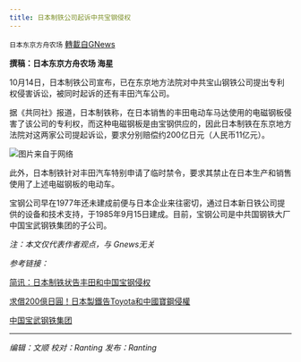 ```yaml
---
title: 日本制铁公司起诉中共宝钢侵权
---
```

`日本东京方舟农场` [轉載自GNews](https://gnews.org/zh-hans/1594804/)

**撰稿：日本东京方舟农场 海星**

10月14日，日本制铁公司宣布，已在东京地方法院对中共宝山钢铁公司提出专利权侵害诉讼，被同时起诉的还有丰田汽车公司。

据《共同社》报道，日本制铁称，在日本销售的丰田电动车马达使用的电磁钢板侵害了该公司的专利权，而这种电磁钢板是由宝钢供应的，因此日本制铁在东京地方法院对这两家公司提起诉讼，要求分别赔偿约200亿日元（人民币11亿元）。

![](https://assets.gnews.org/wp-content/uploads/2021/10/phpkyEZB0.jpg)图片来自于网络

此外，日本制铁针对丰田汽车特别申请了临时禁令，要求其禁止在日本生产和销售使用了上述电磁钢板的电动车。

宝钢公司早在1977年还未建成前便与日本企业来往密切，通过日本新日铁公司提供的设备和技术支持，于1985年9月15日建成。目前，宝钢公司是中共国钢铁大厂中国宝武钢铁集团的子公司。

*注：本文仅代表作者观点，与 Gnews无关*

*参考链接：*

[简讯：日本制铁状告丰田和中国宝钢侵权](https://china.kyodonews.net/news/2021/10/c22c1e74b8fd.html)

[求償200億日圓！日本製鐵告Toyota和中國寶鋼侵權](https://ec.ltn.com.tw/article/breakingnews/3703956)

[中国宝武钢铁集团](https://zh.wikipedia.org/wiki/%E4%B8%AD%E5%9B%BD%E5%AE%9D%E6%AD%A6%E9%92%A2%E9%93%81%E9%9B%86%E5%9B%A2)

* * *

*编辑：文顺 校对：Ranting 发布：Ranting*
